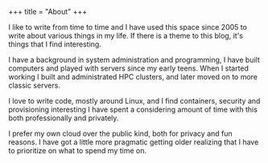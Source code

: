 +++
title = "About"
+++

I like to write from time to time and I have used this space since 2005 to write about various things in my life. If there is a theme to this blog, it's things that I find interesting.

I have a background in system administration and programming, I have built computers and played with servers since my early teens. When I started working I built and administrated HPC clusters, and later moved on to more classic servers.

I love to write code, mostly around Linux, and I find containers, security and provisioning interesting I have spent a considering amount of time with this both professionally and privately.

I prefer my own cloud over the public kind, both for privacy and fun reasons. I have got a little more pragmatic getting older realizing that I have to prioritize on what to spend my time on.
